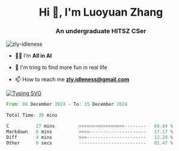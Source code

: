 <h1 align="center">Hi 👋, I'm Luoyuan Zhang</h1>

<h3 align="center">An undergraduate HITSZ CSer</h3>

<p align="left"> <img src="https://komarev.com/ghpvc/?username=zly-idleness&label=Profile%20views&color=0e75b6&style=flat" alt="zly-idleness" /> </p>


- 👨‍💻 I’m **All in AI**

- 🌱 I'm tring to find more fun in real life

- 📫 How to reach me **zly.idleness@gmail.com**



[![Typing SVG](https://readme-typing-svg.herokuapp.com?font=Fira+Code&pause=1000&width=435&lines=I+Maybe+Slow)](https://git.io/typing-svg)


<!--START_SECTION:waka-->

```rust
From: 08 December 2024 - To: 15 December 2024

Total Time: 38 mins

C          27 mins         >>>>>>>>>>>>>>>>>--------   68.84 %
Markdown   6 mins          >>>>---------------------   17.17 %
Diff       4 mins          >>>----------------------   12.29 %
Other      0 secs          -------------------------   01.47 %
```

<!--END_SECTION:waka-->


